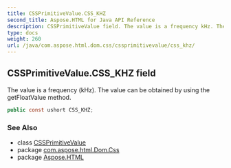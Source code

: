 ```yaml
---
title: CSSPrimitiveValue.CSS_KHZ
second_title: Aspose.HTML for Java API Reference
description: CSSPrimitiveValue field. The value is a frequency kHz. The value can be obtained by using the getFloatValue method
type: docs
weight: 260
url: /java/com.aspose.html.dom.css/cssprimitivevalue/css_khz/
---
```

## CSSPrimitiveValue.CSS_KHZ field

The value is a frequency (kHz). The value can be obtained by using the getFloatValue method.

```java
public const ushort CSS_KHZ;
```

### See Also

* class [CSSPrimitiveValue](../)
* package [com.aspose.html.Dom.Css](../../cssprimitivevalue/)
* package [Aspose.HTML](../../../)

